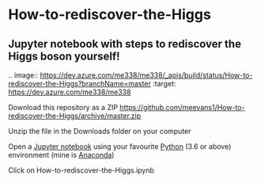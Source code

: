 # How-to-rediscover-the-Higgs 
## Jupyter notebook with steps to rediscover the Higgs boson yourself!
.. image:: https://dev.azure.com/me338/me338/_apis/build/status/How-to-rediscover-the-Higgs?branchName=master
    :target: https://dev.azure.com/me338/me338

Download this repository as a ZIP https://github.com/meevans1/How-to-rediscover-the-Higgs/archive/master.zip

Unzip the file in the Downloads folder on your computer

Open a [Jupyter notebook](https://jupyter.org) using your favourite [Python](https://www.python.org) (3.6 or above) environment (mine is [Anaconda](https://www.anaconda.com/distribution/))

Click on How-to-rediscover-the-Higgs.ipynb
